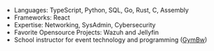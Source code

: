 - Languages: TypeScript, Python, SQL, Go, Rust, C, Assembly
- Frameworks: React
- Expertise: Networking, SysAdmin, Cybersecurity
- Favorite Opensource Projects: Wazuh and Jellyfin
- School instructor for event technology and programming ([GymBw](https://gymnasium-buergerwiese.de))
